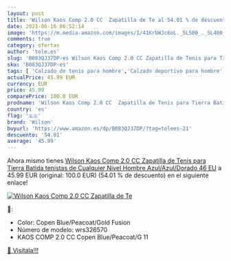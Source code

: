 ```yaml
---
layout: post
title: 'Wilson Kaos Comp 2.0 CC  Zapatilla de Te al 54.01 % de descuento'
date: 2021-06-16 06:52:14
image: 'https://m.media-amazon.com/images/I/41KrbWJc6oL._SL500_._SL400_.jpg'
comments: true
category: ofertas
author: 'tole.es'
slug: 'B083QJ37DP-es Wilson Kaos Comp 2.0 CC Zapatilla de Tenis para Tierra...'
sku: 'B083QJ37DP-es'
tags: [ 'Calzado de tenis para hombre','Calzado deportivo para hombre','Zapatillas y calzado deportivo para hombre','Zapatos','Zapatos para hombre','Zapatos y complementos','wilson','zapatilla', ]
actualPrice: 45.99 EUR
currency: EUR
price: 45.99
comparePrice: 100.0 EUR
prodname: 'Wilson Kaos Comp 2.0 CC  Zapatilla de Tenis para Tierra Batida  tenistas de Cualquier Nivel Hombre  Azul/Azul/Dorado  46 EU'
country: 'es'
flag: '🇪🇸'
brand: 'Wilson'
buyurl: 'https://www.amazon.es/dp/B083QJ37DP/?tag=tolees-21'
descuento: '54.01'
average: '45.99'
---
```


Ahora mismo tienes [Wilson Kaos Comp 2.0 CC  Zapatilla de Tenis para Tierra Batida  tenistas de Cualquier Nivel Hombre  Azul/Azul/Dorado  46 EU](https://www.amazon.es/dp/B083QJ37DP/?tag=tolees-21) a 45.99 EUR (original: 100.0 EUR) (54.01 %  de descuento) en el siguiente enlace!

[![Wilson Kaos Comp 2.0 CC  Zapatilla de Te](https://m.media-amazon.com/images/I/41KrbWJc6oL._SL500_._SL400_.jpg)](https://www.amazon.es/dp/B083QJ37DP/?tag=tolees-21)

🔎:

- Color: Copen Blue/Peacoat/Gold Fusion
- Número de modelo: wrs326570
- KAOS COMP 2.0 CC Copen Blue/Peacoat/G 11

[🛒 Visítala!!!](https://www.amazon.es/dp/B083QJ37DP/?tag=tolees-21)
